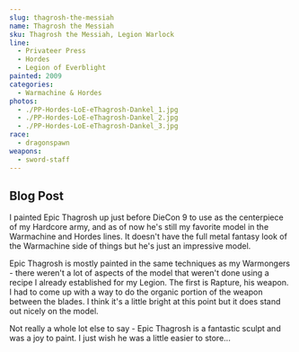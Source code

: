 ```yaml
---
slug: thagrosh-the-messiah
name: Thagrosh the Messiah
sku: Thagrosh the Messiah, Legion Warlock
line:
  - Privateer Press
  - Hordes
  - Legion of Everblight
painted: 2009
categories:
  - Warmachine & Hordes
photos:
  - ./PP-Hordes-LoE-eThagrosh-Dankel_1.jpg
  - ./PP-Hordes-LoE-eThagrosh-Dankel_2.jpg
  - ./PP-Hordes-LoE-eThagrosh-Dankel_3.jpg
race:
  - dragonspawn
weapons:
  - sword-staff
---
```


## Blog Post

I painted Epic Thagrosh up just before DieCon 9 to use as the centerpiece of my Hardcore army, and as of now he's still my favorite model in the Warmachine and Hordes lines. It doesn't have the full metal fantasy look of the Warmachine side of things but he's just an impressive model.

Epic Thagrosh is mostly painted in the same techniques as my Warmongers - there weren't a lot of aspects of the model that weren't done using a recipe I already established for my Legion. The first is Rapture, his weapon. I had to come up with a way to do the organic portion of the weapon between the blades. I think it's a little bright at this point but it does stand out nicely on the model.

Not really a whole lot else to say - Epic Thagrosh is a fantastic sculpt and was a joy to paint. I just wish he was a little easier to store...
